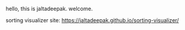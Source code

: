 hello, this is jaltadeepak. welcome. 

sorting visualizer site: https://jaltadeepak.github.io/sorting-visualizer/
